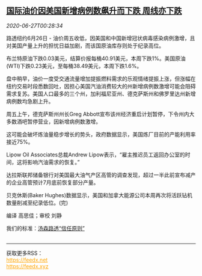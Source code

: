 <!--1593219316000-->
[国际油价因美国新增病例数飙升而下跌 周线亦下跌](https://cn.reuters.com/article/global-oil-drv-0627-idCNKBS23Y00S)
------

<div><i>2020-06-27T00:28:34</i></div><div class="StandardArticleBody_body"><p>路透纽约6月26日 - 油价周五收低，因美国和中国新增冠状病毒感染病例激增，且对美国产量上升的担忧日益加剧，而该国原油库存则处于纪录高位。 </p><p>布兰特原油下跌0.03美元，结算价报每桶40.91美元，本周下跌1%。美国原油(WTI)下跌0.23美元，至每桶38.49美元，本周下跌1.6%。 </p><p>盘中稍早，油价一度受交通流量增加提振燃料需求的乐观情绪提振上涨，但涨幅在纽约交易时段悉数回吐，因担心美国汽油消费较大的州新增病例数激增可能会阻碍需求复苏。美国人口最多的三个州，加利福尼亚州、德克萨斯州和佛罗里达州新增病例数均急剧上升。 </p><p>周五上午，德克萨斯州州长Greg Abbott宣布该州经济重启计划暂停，下令州内大多数酒吧暂停营业，因新增病例数激增。 </p><p>这可能会破坏炼油量稳步增长的势头，政府数据显示，美国炼厂目前的产能利用率接近75%。 </p><p>Lipow Oil Associates总裁Andrew Lipow表示，“雇主推迟员工返回办公室的时间，这将影响汽油需求的恢复。” </p><p>达拉斯联邦储备银行对美国最大油气产区高管的调查发现，超过一半此前宣布减产的企业高管预计7月底前恢复部分产量。 </p><p>贝克休斯(Baker Hughes)数据显示，美国和加拿大能源公司本周再次将活跃钻机数量削减至纪录低位。(完)     </p><div class="Attribution_container"><div class="Attribution_attribution"><p class="Attribution_content">编译 高思佳；审校 刘静</p></div></div><div class="StandardArticleBody_trustBadgeContainer"><span class="StandardArticleBody_trustBadgeTitle">我们的标准：</span><span class="trustBadgeUrl"><a href="https://www.thomsonreuters.cn/content/dam/openweb/documents/pdf/china/brochures/about-us-1.pdf">汤森路透“信任原则”</a></span></div></div><br><hr><div>获取更多RSS：<br><a href="https://feedx.net" style="color:orange" target="_blank">https://feedx.net</a> <br><a href="https://feedx.xyz" style="color:orange" target="_blank">https://feedx.xyz</a><br></div>
